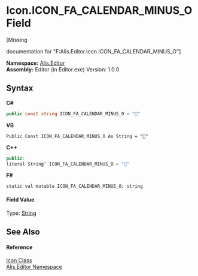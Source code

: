 # Icon.ICON_FA_CALENDAR_MINUS_O Field
 

\[Missing <summary> documentation for "F:Alis.Editor.Icon.ICON_FA_CALENDAR_MINUS_O"\]

**Namespace:**&nbsp;<a href="b150ade4-39de-a232-5f06-d3cdc1b2c538">Alis.Editor</a><br />**Assembly:**&nbsp;Editor (in Editor.exe) Version: 1.0.0

## Syntax

**C#**<br />
``` C#
public const string ICON_FA_CALENDAR_MINUS_O = ""
```

**VB**<br />
``` VB
Public Const ICON_FA_CALENDAR_MINUS_O As String = ""
```

**C++**<br />
``` C++
public:
literal String^ ICON_FA_CALENDAR_MINUS_O = ""
```

**F#**<br />
``` F#
static val mutable ICON_FA_CALENDAR_MINUS_O: string
```


#### Field Value
Type: <a href="https://docs.microsoft.com/dotnet/api/system.string" target="_blank">String</a>

## See Also


#### Reference
<a href="cc0f883c-67f8-f772-c6d7-a60b129f22a7">Icon Class</a><br /><a href="b150ade4-39de-a232-5f06-d3cdc1b2c538">Alis.Editor Namespace</a><br />